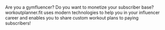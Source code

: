 Are you a gymfluencer? Do you want to monetize your subscriber base? workoutplanner.fit uses modern technologies to help you in your influencer career and enables you to share custom workout plans to paying subscribers!
